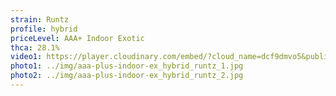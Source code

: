 ```yaml
---
strain: Runtz
profile: hybrid
priceLevel: AAA+ Indoor Exotic
thca: 28.1%
video1: https://player.cloudinary.com/embed/?cloud_name=dcf9dmvo5&public_id=aaa-plus-indoor-ex_hybrid_runtz_tgxxwr&profile=flower
photo1: ../img/aaa-plus-indoor-ex_hybrid_runtz_1.jpg
photo2: ../img/aaa-plus-indoor-ex_hybrid_runtz_2.jpg
---
```


